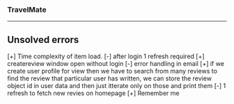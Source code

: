 
### TravelMate

--- 
## Unsolved errors

[+] Time complexity of item load.
[-] after login 1 refresh required
[+] createreview window open without login
[-] error handling in email
[+] if we create user profile for view then we have to search from many reviews to find the review that particular user has written, we can store the review object id in user data and then just itterate only on those and print them
[-] 1 refresh to fetch new revies on homepage
[+] Remember me
